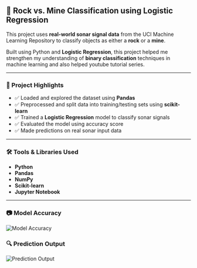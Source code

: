 ## 🧠 Rock vs. Mine Classification using Logistic Regression

This project uses **real-world sonar signal data** from the UCI Machine Learning Repository to classify objects as either a **rock** or a **mine**.

Built using Python and **Logistic Regression**, this project helped me strengthen my understanding of **binary classification** techniques in machine learning and also helped youtube tutorial series.

---

### 📌 Project Highlights

- ✅ Loaded and explored the dataset using **Pandas**
- ✅ Preprocessed and split data into training/testing sets using **scikit-learn**
- ✅ Trained a **Logistic Regression** model to classify sonar signals
- ✅ Evaluated the model using accuracy score
- ✅ Made predictions on real sonar input data

---

### 🛠 Tools & Libraries Used

- **Python**
- **Pandas**
- **NumPy**
- **Scikit-learn**
- **Jupyter Notebook**

---

### 📷 Model Accuracy

![Model Accuracy](accuracy.png)

### 🔍 Prediction Output

![Prediction Output](prediction.png)




